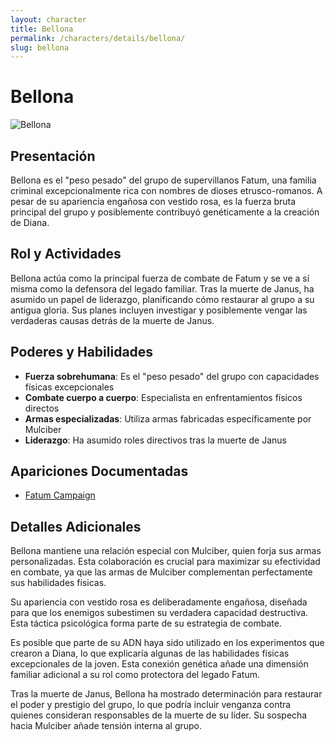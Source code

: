 ```yaml
---
layout: character
title: Bellona
permalink: /characters/details/bellona/
slug: bellona
---
```


# Bellona

<div class="character-photo">
  <img src="{{ site.baseurl }}/assets/img/characters/Bellona.jpg" alt="Bellona" />
</div>

## Presentación
Bellona es el "peso pesado" del grupo de supervillanos Fatum, una familia criminal excepcionalmente rica con nombres de dioses etrusco-romanos. A pesar de su apariencia engañosa con vestido rosa, es la fuerza bruta principal del grupo y posiblemente contribuyó genéticamente a la creación de Diana.

## Rol y Actividades
Bellona actúa como la principal fuerza de combate de Fatum y se ve a sí misma como la defensora del legado familiar. Tras la muerte de Janus, ha asumido un papel de liderazgo, planificando cómo restaurar al grupo a su antigua gloria. Sus planes incluyen investigar y posiblemente vengar las verdaderas causas detrás de la muerte de Janus.

## Poderes y Habilidades
- **Fuerza sobrehumana**: Es el "peso pesado" del grupo con capacidades físicas excepcionales
- **Combate cuerpo a cuerpo**: Especialista en enfrentamientos físicos directos
- **Armas especializadas**: Utiliza armas fabricadas específicamente por Mulciber
- **Liderazgo**: Ha asumido roles directivos tras la muerte de Janus

## Apariciones Documentadas
- [Fatum Campaign](../../groups/fatum/fatum.md)

## Detalles Adicionales
Bellona mantiene una relación especial con Mulciber, quien forja sus armas personalizadas. Esta colaboración es crucial para maximizar su efectividad en combate, ya que las armas de Mulciber complementan perfectamente sus habilidades físicas.

Su apariencia con vestido rosa es deliberadamente engañosa, diseñada para que los enemigos subestimen su verdadera capacidad destructiva. Esta táctica psicológica forma parte de su estrategia de combate.

Es posible que parte de su ADN haya sido utilizado en los experimentos que crearon a Diana, lo que explicaría algunas de las habilidades físicas excepcionales de la joven. Esta conexión genética añade una dimensión familiar adicional a su rol como protectora del legado Fatum.

Tras la muerte de Janus, Bellona ha mostrado determinación para restaurar el poder y prestigio del grupo, lo que podría incluir venganza contra quienes consideran responsables de la muerte de su líder. Su sospecha hacia Mulciber añade tensión interna al grupo.